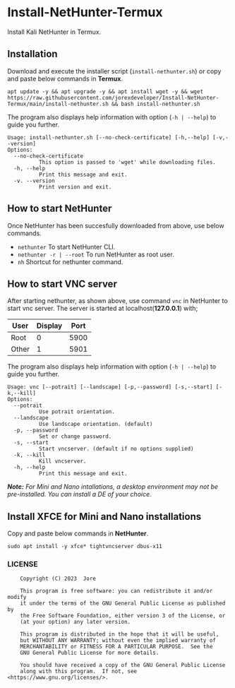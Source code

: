 # Install-NetHunter-Termux

Install Kali NetHunter in Termux.

## Installation

Download and execute the installer script (`install-nethunter.sh`) or copy and paste below commands in **Termux**.

```
apt update -y && apt upgrade -y && apt install wget -y && wget https://raw.githubusercontent.com/jorexdeveloper/Install-NetHunter-Termux/main/install-nethunter.sh && bash install-nethunter.sh
```

The program also displays help information with option (`-h | --help`) to guide you further.

```
Usage: install-nethunter.sh [--no-check-certificate] [-h,--help] [-v,--version]
Options:
  --no-check-certificate
          This option is passed to 'wget' while downloading files.
  -h, --help
          Print this message and exit.
  -v. --version
          Print version and exit.
```

## How to start NetHunter

Once NetHunter has been succesfully downloaded from above, use below commands.

 - `nethunter`              To start NetHunter CLI.
 - `nethunter -r | --root`  To run NetHunter as root user.
 - `nh`                     Shortcut for nethunter command.
 
## How to start VNC server

After starting nethunter, as shown above, use command `vnc` in NetHunter to start vnc server. The server is started at localhost(**127.0.0.1**) with;

| User  | Display | Port |
|-------|---------|------|
| Root  | 0       | 5900 |
| Other | 1       | 5901 |

The program also displays help information with option (`-h | --help`) to guide you further.

```
Usage: vnc [--potrait] [--landscape] [-p,--password] [-s,--start] [-k,--kill]
Options:
  --potrait
          Use potrait orientation.
  --landscape
          Use landscape orientation. (default)
  -p, --password
          Set or change password.
  -s, --start
          Start vncserver. (default if no options supplied)
  -k, --kill
          Kill vncserver.
  -h, --help
          Print this message and exit.
```

***Note:** For *Mini* and *Nano* intallations, a desktop environment may not be pre-installed. You can install a DE of your choice.*

## Install XFCE for Mini and Nano installations

Copy and paste below commands in **NetHunter**.

```
sudo apt install -y xfce* tightvncserver dbus-x11
```

### LICENSE

```
    Copyright (C) 2023  Jore

    This program is free software: you can redistribute it and/or modify
    it under the terms of the GNU General Public License as published by
    the Free Software Foundation, either version 3 of the License, or
    (at your option) any later version.

    This program is distributed in the hope that it will be useful,
    but WITHOUT ANY WARRANTY; without even the implied warranty of
    MERCHANTABILITY or FITNESS FOR A PARTICULAR PURPOSE.  See the
    GNU General Public License for more details.

    You should have received a copy of the GNU General Public License
    along with this program.  If not, see <https://www.gnu.org/licenses/>.
```
